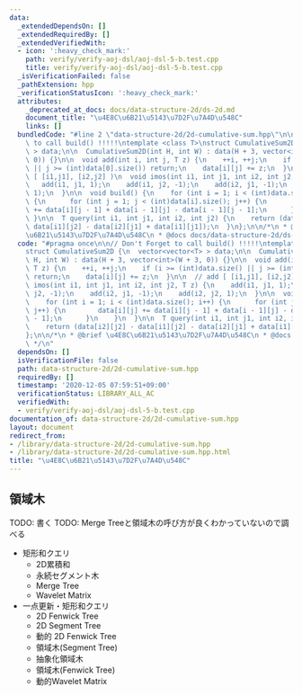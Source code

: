 ```yaml
---
data:
  _extendedDependsOn: []
  _extendedRequiredBy: []
  _extendedVerifiedWith:
  - icon: ':heavy_check_mark:'
    path: verify/verify-aoj-dsl/aoj-dsl-5-b.test.cpp
    title: verify/verify-aoj-dsl/aoj-dsl-5-b.test.cpp
  _isVerificationFailed: false
  _pathExtension: hpp
  _verificationStatusIcon: ':heavy_check_mark:'
  attributes:
    _deprecated_at_docs: docs/data-structure-2d/ds-2d.md
    document_title: "\u4E8C\u6B21\u5143\u7D2F\u7A4D\u548C"
    links: []
  bundledCode: "#line 2 \"data-structure-2d/2d-cumulative-sum.hpp\"\n\n// Don't Forget\
    \ to call build() !!!!!\ntemplate <class T>\nstruct CumulativeSum2D {\n  vector<vector<T>\
    \ > data;\n\n  CumulativeSum2D(int H, int W) : data(H + 3, vector<int>(W + 3,\
    \ 0)) {}\n\n  void add(int i, int j, T z) {\n    ++i, ++j;\n    if (i >= (int)data.size()\
    \ || j >= (int)data[0].size()) return;\n    data[i][j] += z;\n  }\n\n  // add\
    \ [ [i1,j1], [i2,j2] )\n  void imos(int i1, int j1, int i2, int j2, T z) {\n \
    \   add(i1, j1, 1);\n    add(i1, j2, -1);\n    add(i2, j1, -1);\n    add(i2, j2,\
    \ 1);\n  }\n\n  void build() {\n    for (int i = 1; i < (int)data.size(); i++)\
    \ {\n      for (int j = 1; j < (int)data[i].size(); j++) {\n        data[i][j]\
    \ += data[i][j - 1] + data[i - 1][j] - data[i - 1][j - 1];\n      }\n    }\n \
    \ }\n\n  T query(int i1, int j1, int i2, int j2) {\n    return (data[i2][j2] -\
    \ data[i1][j2] - data[i2][j1] + data[i1][j1]);\n  }\n};\n\n/*\n * @brief \u4E8C\
    \u6B21\u5143\u7D2F\u7A4D\u548C\n * @docs docs/data-structure-2d/ds-2d.md\n */\n"
  code: "#pragma once\n\n// Don't Forget to call build() !!!!!\ntemplate <class T>\n\
    struct CumulativeSum2D {\n  vector<vector<T> > data;\n\n  CumulativeSum2D(int\
    \ H, int W) : data(H + 3, vector<int>(W + 3, 0)) {}\n\n  void add(int i, int j,\
    \ T z) {\n    ++i, ++j;\n    if (i >= (int)data.size() || j >= (int)data[0].size())\
    \ return;\n    data[i][j] += z;\n  }\n\n  // add [ [i1,j1], [i2,j2] )\n  void\
    \ imos(int i1, int j1, int i2, int j2, T z) {\n    add(i1, j1, 1);\n    add(i1,\
    \ j2, -1);\n    add(i2, j1, -1);\n    add(i2, j2, 1);\n  }\n\n  void build() {\n\
    \    for (int i = 1; i < (int)data.size(); i++) {\n      for (int j = 1; j < (int)data[i].size();\
    \ j++) {\n        data[i][j] += data[i][j - 1] + data[i - 1][j] - data[i - 1][j\
    \ - 1];\n      }\n    }\n  }\n\n  T query(int i1, int j1, int i2, int j2) {\n\
    \    return (data[i2][j2] - data[i1][j2] - data[i2][j1] + data[i1][j1]);\n  }\n\
    };\n\n/*\n * @brief \u4E8C\u6B21\u5143\u7D2F\u7A4D\u548C\n * @docs docs/data-structure-2d/ds-2d.md\n\
    \ */\n"
  dependsOn: []
  isVerificationFile: false
  path: data-structure-2d/2d-cumulative-sum.hpp
  requiredBy: []
  timestamp: '2020-12-05 07:59:51+09:00'
  verificationStatus: LIBRARY_ALL_AC
  verifiedWith:
  - verify/verify-aoj-dsl/aoj-dsl-5-b.test.cpp
documentation_of: data-structure-2d/2d-cumulative-sum.hpp
layout: document
redirect_from:
- /library/data-structure-2d/2d-cumulative-sum.hpp
- /library/data-structure-2d/2d-cumulative-sum.hpp.html
title: "\u4E8C\u6B21\u5143\u7D2F\u7A4D\u548C"
---
```

## 領域木

TODO: 書く
TODO: Merge Treeと領域木の呼び方が良くわかっていないので調べる

- 矩形和クエリ
  - 2D累積和
  - 永続セグメント木
  - Merge Tree
  - Wavelet Matrix
- 一点更新・矩形和クエリ
  - 2D Fenwick Tree
  - 2D Segment Tree
  - 動的 2D Fenwick Tree
  - 領域木(Segment Tree)
  - 抽象化領域木
  - 領域木(Fenwick Tree)
  - 動的Wavelet Matrix
